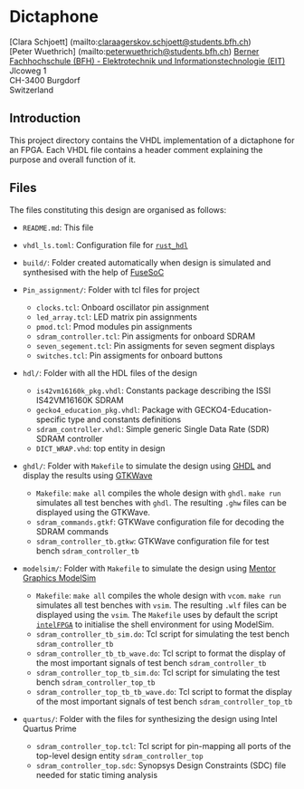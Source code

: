 # Dictaphone

[Clara Schjoett] (mailto:claraagerskov.schjoett@students.bfh.ch)   
[Peter Wuethrich] (mailto:peterwuethrich@students.bfh.ch)
[Berner Fachhochschule (BFH) - Elektrotechnik und Informationstechnologie (EIT)](https://ti.bfh.ch/elektro)  
Jlcoweg 1  
CH-3400 Burgdorf  
Switzerland


## Introduction

This project directory contains the VHDL implementation of a 
dictaphone for an FPGA.
Each VHDL file contains a header comment explaining the purpose and overall
function of it.


## Files

The files constituting this design are organised as follows:

* `README.md`: This file
* `vhdl_ls.toml`: Configuration file for [`rust_hdl`][rusthdl]
* `build/`: Folder created automatically when design is simulated and
  synthesised with the help of [FuseSoC][fusesoc]
* `Pin_assignment/`: Folder with tcl files for project
  * `clocks.tcl`: Onboard oscillator pin assignment
  * `led_array.tcl`: LED matrix pin assignments
  * `pmod.tcl`: Pmod modules pin assignments
  * `sdram_controller.tcl`: Pin assigments for onboard SDRAM
  * `seven_segement.tcl`: Pin assigments for seven segment displays
  * `switches.tcl`: Pin assigments for onboard buttons
* `hdl/`: Folder with all the HDL files of the design
  * `is42vm16160k_pkg.vhdl`: Constants package describing the ISSI
    IS42VM16160K SDRAM
  * `gecko4_education_pkg.vhdl`: Package with
    GECKO4-Education-specific type and constants definitions
  * `sdram_controller.vhdl`: Simple generic Single Data Rate (SDR)
    SDRAM controller
  * `DICT_WRAP.vhd`: top entity in design
  
  
  
  
* `ghdl/`: Folder with `Makefile` to simulate the design using
  [GHDL][ghdl] and display the results using [GTKWave][gtkwave]
   * `Makefile`: `make all` compiles the whole design with
     `ghdl`. `make run` simulates all test benches with `ghdl`. The
     resulting `.ghw` files can be displayed using the GTKWave.
   * `sdram_commands.gtkf`: GTKWave configuration file for decoding
     the SDRAM commands
   * `sdram_controller_tb.gtkw`: GTKWave configuration file for test
     bench `sdram_controller_tb`
* `modelsim/`: Folder with `Makefile` to simulate the design using
  [Mentor Graphics ModelSim][modelsim]
  * `Makefile`: `make all` compiles the whole design with
    `vcom`. `make run` simulates all test benches with `vsim`. The
    resulting `.wlf` files can be displayed using the `vsim`. The
    `Makefile` uses by default the script
    [`intelFPGA`](https://www.microlab.ti.bfh.ch/wiki/huce:microlab:tools:linux-client:intel_quartus_prime_lite)
    to initialise the shell environment for using ModelSim.
  * `sdram_controller_tb_sim.do`: Tcl script for simulating the test
    bench `sdram_controller_tb`
  * `sdram_controller_tb_tb_wave.do`: Tcl script to format the display
    of the most important signals of test bench `sdram_controller_tb`
  * `sdram_controller_top_tb_sim.do`: Tcl script for simulating the
    test bench `sdram_controller_top_tb`
  * `sdram_controller_top_tb_tb_wave.do`: Tcl script to format the
    display of the most important signals of test bench
    `sdram_controller_top_tb`
* `quartus/`: Folder with the files for synthesizing the design using
  Intel Quartus Prime
  * `sdram_controller_top.tcl`: Tcl script for pin-mapping all ports
    of the top-level design entity `sdram_controller_top`
  * `sdram_controller_top.sdc`: Synopsys Design Constraints (SDC) file
    needed for static timing analysis

[^1]: ISSI: ["IS42/45SM/RM/VM16160K 4M x 16Bits x 4Banks Mobile
    Synchronous
    DRAM"](http://www.issi.com/WW/pdf/42-45SM-RM-VM16160K.pdf), data
    sheet, Rev. B1, Integrated Silicon Solution, Inc., March 2015, URL
    last visited 2019-05-27.

[^2]: Intel: ["SDRAM Controller Core with Avalon
    interface"](https://www.intel.com/content/www/us/en/programmable/documentation/sfo1400787952932.html#iga1401314928585)
    in the "Embedded Peripherals IP User Guide". UG-01085, 2019-04-01,
    URL last visited 2019-05-27.

[^3]: Mike Field: ["SDRAM Memory
    Controller"](http://hamsterworks.co.nz/mediawiki/index.php/SDRAM_Memory_Controller),
    2013-10-15, URL last visited 2019-05-27.

[^4]: Mike Field: ["Simple SDRAM
    Controller"](http://hamsterworks.co.nz/mediawiki/index.php/Simple_SDRAM_Controller),
    2014-09-13, URL last visited 2019-05-27.


[fusesoc]: https://github.com/olofk/fusesoc "FuseSoC: A package manager and a set of build tools for FPGA/ASIC development"

[gecko4edu]: https://gecko-wiki.ti.bfh.ch/geck4education:start "GECKO4-Education: FPGA board based on an Altera Cyclone IV FPGA used at BFH in the first two years of Bachelor studies"

[ghdl]: https://github.com/ghdl/ghdl "Free VHDL simulator implemented in Ada"

[gtkwave]: http://gtkwave.sourceforge.net/ "GTKWave: A fully featured GTK+-based wave viewer"

[modelsim]: http://fpgasoftware.intel.com/18.1/?edition=lite "ModelSim-Intel FPGA Starter Edition provided as part of Intel Quartus Prime Lite Edition, version 18.1, released September 2018"

[quartusprimelite]: http://fpgasoftware.intel.com/18.1/?edition=lite "Intel Quartus Prime Lite Edition, version 18.1, released September 2018"

[rusthdl]: https://github.com/kraigher/rust_hdl "`rust_hdl`: A collection of HDL-related tools written in Rust providing a VHDL parser and VHDL Language Server"
